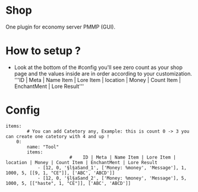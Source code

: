 # Shop
One plugin for economy server PMMP (GUI).

# How to setup ?

- Look at the bottom of the #config you'll see zero count as your shop page and the values inside are in order according to your customization.
'''ID | Meta | Name Item | Lore Item | location | Money | Count Item | EnchantMent | Lore Result'''

# Config

```
items:
        # You can add Catetory any, Example: this is count 0 -> 3 you can create one catetory with 4 and up !
    0: 
        name: "Tool"
        items:
                        #    ID | Meta | Name Item | Lore Item | location | Money | Count Item | EnchantMent | Lore Result
            - [12, 0, '§l§aSand_1', ['Money: %money', 'Message'], 1, 1000, 5, [[9, 1, "CE"]], ['ABC', 'ABCD']]
            - [12, 0, '§l§aSand_2', ['Money: %money', 'Message'], 5, 1000, 5, [["haste", 1, "CE"]], ['ABC', 'ABCD']]
 ```
